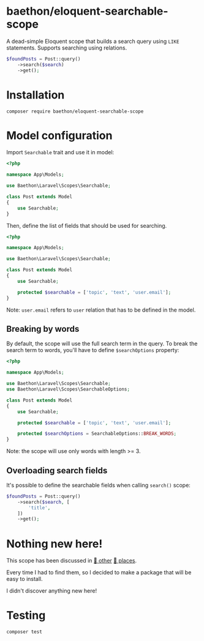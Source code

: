 # baethon/eloquent-searchable-scope

A dead-simple Eloquent scope that builds a search query using `LIKE` statements. Supports searching using relations.

```php
$foundPosts = Post::query()
    ->search($search)
    ->get();
```

# Installation

```
composer require baethon/eloquent-searchable-scope
```

# Model configuration

Import `Searchable` trait and use it in model:

```php
<?php

namespace App\Models;

use Baethon\Laravel\Scopes\Searchable;

class Post extends Model
{
    use Searchable;
}
```

Then, define the list of fields that should be used for searching.

```php
<?php

namespace App\Models;

use Baethon\Laravel\Scopes\Searchable;

class Post extends Model
{
    use Searchable;

    protected $searchable = ['topic', 'text', 'user.email'];
}
```

Note: `user.email` refers to `user` relation that has to be defined in the model.

## Breaking by words

By default, the scope will use the full search term in the query. To break the search term to words, you'll have to define `$searchOptions` property:

```php
<?php

namespace App\Models;

use Baethon\Laravel\Scopes\Searchable;
use Baethon\Laravel\Scopes\SearchableOptions;

class Post extends Model
{
    use Searchable;

    protected $searchable = ['topic', 'text', 'user.email'];

    protected $searchOptions = SearchableOptions::BREAK_WORDS;
}
```

Note: the scope will use only words with length >= 3.

## Overloading search fields

It's possible to define the searchable fields when calling `search()` scope:

```php
$foundPosts = Post::query()
    ->search($search, [
        'title',
    ])
    ->get();
```

# Nothing new here!

This scope has been discussed in [🔗 other](https://freek.dev/1182-searching-models-using-a-where-like-query-in-laravel) [🔗 places](https://laravel-tricks.com/tricks/eloquents-dynamic-scope-search-trait).

Every time I had to find them, so I decided to make a package that will be easy to install.

I didn't discover anything new here!

# Testing

```
composer test
```
